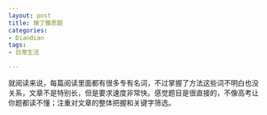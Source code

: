 ```yaml
---
layout: post
title: 做了雅思题
categories:
- Diandian
tags:
- 日常生活

---
```

就阅读来说，每篇阅读里面都有很多专有名词，不过掌握了方法这些词不明白也没关系，文章不是特别长，但是要求速度非常快。感觉题目是很直接的，不像高考让你题都读不懂；注重对文章的整体把握和关键字筛选。